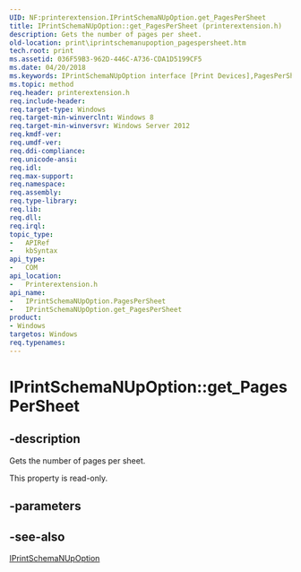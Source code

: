 ```yaml
---
UID: NF:printerextension.IPrintSchemaNUpOption.get_PagesPerSheet
title: IPrintSchemaNUpOption::get_PagesPerSheet (printerextension.h)
description: Gets the number of pages per sheet.
old-location: print\iprintschemanupoption_pagespersheet.htm
tech.root: print
ms.assetid: 036F59B3-962D-446C-A736-CDA1D5199CF5
ms.date: 04/20/2018
ms.keywords: IPrintSchemaNUpOption interface [Print Devices],PagesPerSheet property, IPrintSchemaNUpOption.PagesPerSheet, IPrintSchemaNUpOption.get_PagesPerSheet, IPrintSchemaNUpOption::PagesPerSheet, IPrintSchemaNUpOption::get_PagesPerSheet, PagesPerSheet property [Print Devices], PagesPerSheet property [Print Devices],IPrintSchemaNUpOption interface, get_PagesPerSheet, print.iprintschemanupoption_pagespersheet, printerextension/IPrintSchemaNUpOption::PagesPerSheet, printerextension/IPrintSchemaNUpOption::get_PagesPerSheet
ms.topic: method
req.header: printerextension.h
req.include-header: 
req.target-type: Windows
req.target-min-winverclnt: Windows 8
req.target-min-winversvr: Windows Server 2012
req.kmdf-ver: 
req.umdf-ver: 
req.ddi-compliance: 
req.unicode-ansi: 
req.idl: 
req.max-support: 
req.namespace: 
req.assembly: 
req.type-library: 
req.lib: 
req.dll: 
req.irql: 
topic_type:
-	APIRef
-	kbSyntax
api_type:
-	COM
api_location:
-	Printerextension.h
api_name:
-	IPrintSchemaNUpOption.PagesPerSheet
-	IPrintSchemaNUpOption.get_PagesPerSheet
product:
- Windows
targetos: Windows
req.typenames: 
---
```


# IPrintSchemaNUpOption::get_PagesPerSheet


## -description


Gets the number of pages per sheet.

This property is read-only.


## -parameters


## -see-also




<a href="https://msdn.microsoft.com/library/windows/hardware/hh451302">IPrintSchemaNUpOption</a>
 

 

